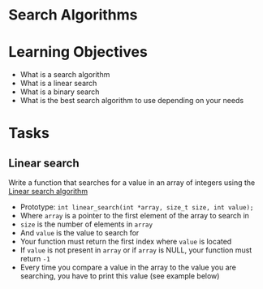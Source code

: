 # Search Algorithms

# Learning Objectives

* What is a search algorithm
* What is a linear search
* What is a binary search
* What is the best search algorithm to use depending on your needs

# Tasks

## Linear search

Write a function that searches for a value in an array of integers using the [Linear search algorithm](https://en.wikipedia.org/wiki/Linear_search)

* Prototype: `int linear_search(int *array, size_t size, int value);`
* Where `array` is a pointer to the first element of the array to search in
* `size` is the number of elements in `array`
* And `value` is the value to search for
* Your function must return the first index where `value` is located
* If `value` is not present in `array` or if `array` is NULL, your function must return `-1`
* Every time you compare a value in the array to the value you are searching, you have to print this value (see example below)

